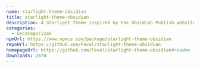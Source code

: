 ```yaml
---
name: starlight-theme-obsidian
title: starlight-theme-obsidian
description: A Starlight theme inspired by the Obsidian Publish website theme
categories:
  - uncategorized
npmUrl: https://www.npmjs.com/package/starlight-theme-obsidian
repoUrl: https://github.com/Fevol/starlight-theme-obsidian
homepageUrl: https://github.com/Fevol/starlight-theme-obsidian#readme
downloads: 2678
---
```

